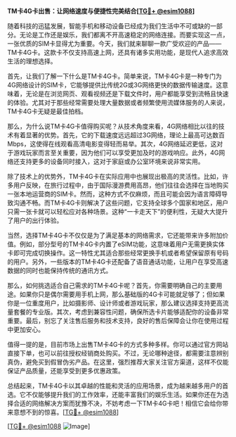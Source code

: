 **TM卡4G卡出售：让网络速度与便捷性完美结合[[TG💪+ @esim1088](https://t.me/s/esim1088)]**

随着科技的迅猛发展，智能手机和移动设备已经成为我们生活中不可或缺的一部分。无论是工作还是娱乐，我们都离不开高速稳定的网络连接。而要实现这一点，一张优质的SIM卡显得尤为重要。今天，我们就来聊聊一款广受欢迎的产品——TM卡4G卡。这款卡不仅支持高速上网，还具有诸多实用功能，是现代人追求高效生活的理想选择。

首先，让我们了解一下什么是TM卡4G卡。简单来说，TM卡4G卡是一种专门为4G网络设计的SIM卡，它能够提供比传统2G或3G网络更快的数据传输速度。这意味着，无论是在浏览网页、观看视频还是下载文件时，用户都能享受到流畅且快速的体验。尤其对于那些经常需要处理大量数据或者频繁使用流媒体服务的人来说，TM卡4G卡无疑是最佳拍档。

那么，为什么说TM卡4G卡值得购买呢？从技术角度来看，4G网络相比以往的技术有着显著的优势。首先，它的下载速度远远超过3G网络，理论上最高可达数百Mbps，这使得在线观看高清电影变得轻而易举。其次，4G网络延迟更低，这对于游戏玩家而言至关重要，因为他们可以享受更加及时的游戏响应。此外，4G网络还支持更多的设备同时接入，这对于家庭或办公室环境来说非常实用。

除了技术上的优势外，TM卡4G卡在实际应用中也展现出极高的灵活性。比如，许多用户反映，在旅行过程中，由于国际漫游费用高昂，他们往往会选择在当地购买一张本地运营商的SIM卡。然而，这种方式不仅麻烦，而且可能会因为语言障碍导致沟通不畅。而TM卡4G卡则解决了这些问题，它支持全球多个国家和地区，用户只需一张卡就可以轻松应对各种场景。这种“一卡走天下”的便利性，无疑大大提升了用户的出行体验。

当然，选择TM卡4G卡不仅仅是为了满足基本的网络需求，它还能带来许多附加价值。例如，部分型号的TM卡4G卡内置了eSIM功能，这意味着用户无需更换实体卡即可完成切换操作。这一特性尤其适合那些经常更换手机或者希望保留原有号码的用户。另外，一些版本的TM卡4G卡还配备了语音通话功能，让用户在享受高速数据的同时也能保持传统的通讯方式。

那么，如何挑选适合自己需求的TM卡4G卡呢？首先，你需要明确自己的主要用途。如果你只是偶尔需要用手机上网，那么基础版的4G卡可能就足够了；但如果你是一位重度用户，比如摄影师、设计师或者游戏玩家，那么建议选择支持更高流量套餐的专业版。其次，考虑到兼容性问题，确保所选卡片能够适配你的设备非常重要。最后，别忘了关注售后服务和技术支持，良好的售后保障会让你在使用过程中更加安心。

值得一提的是，目前市场上出售TM卡4G卡的方式多种多样。你可以通过官方网站直接下单，也可以前往授权经销商处购买。不过，无论哪种途径，都需要注意辨别真伪，避免买到假冒伪劣产品。在这里，强烈推荐大家关注官方渠道，这样不仅能保证产品质量，还能享受到更多优惠政策。

总结起来，TM卡4G卡以其卓越的性能和灵活的应用场景，成为越来越多用户的首选。它不仅能够提升我们的工作效率，还能丰富我们的娱乐生活。如果你还在为选择合适的网络解决方案而犹豫不决，不妨考虑一下TM卡4G卡吧！相信它会给你带来意想不到的惊喜。[[TG💪+ @esim1088](https://t.me/s/esim1088)]

[[TG💪+ @esim1088](https://t.me/s/esim1088) ![Image](https://i.postimg.cc/4NQfJmqS/Snipaste-2025-05-13-00-14-12.png)]